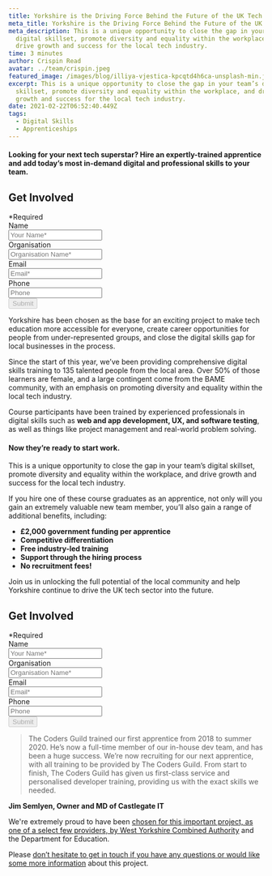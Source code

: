 ```yaml
---
title: Yorkshire is the Driving Force Behind the Future of the UK Tech Industry
meta_title: Yorkshire is the Driving Force Behind the Future of the UK Tech Industry
meta_description: This is a unique opportunity to close the gap in your team’s
  digital skillset, promote diversity and equality within the workplace, and
  drive growth and success for the local tech industry.
time: 3 minutes
author: Crispin Read
avatar: ../team/crispin.jpeg
featured_image: /images/blog/illiya-vjestica-kpcqtd4h6ca-unsplash-min.jpg
excerpt: This is a unique opportunity to close the gap in your team’s digital
  skillset, promote diversity and equality within the workplace, and drive
  growth and success for the local tech industry.
date: 2021-02-22T06:52:40.449Z
tags:
  - Digital Skills
  - Apprenticeships
---
```

#### Looking for your next tech superstar? Hire an expertly-trained apprentice and add today’s most in-demand digital and professional skills to your team.

<div class="overflow-hidden md:max-w-xs md:mx-auto">
  <div>
    <h2 class="leading-3xl text-2xl">Get Involved</h2>
  </div>
  <form  method="POST" action="https://formspree.io/f/mzbkjqly" id="contact-form" class="relative">
    <div class="required-pop-up absolute text-red-100 w-full text-xs leading-xs text-right mb-2 hidden">*Required</div>
    <div>
      <div class="mb-4">
        <label for="full_name" class="sr-only">Name</label>
        <div class="relative">
          <input id="name" name="name" type="text" class="form-input-field rounded block w-full py-2 px-3 border-1 placeholder-black required" placeholder="Your Name*" maxlength="50" required/>
        </div>
      </div>
      <div class="mb-4">
        <label for="org"  class="sr-only">Organisation</label>
        <div class="relative">
          <input id="org" name="org" type="text" class="form-input-field rounded block w-full py-2 px-3 border-1 placeholder-black required" placeholder="Organisation Name*" maxlength="80" />
        </div>
      </div>
      <div class="mb-4">
        <label for="email" class="sr-only">Email</label>
        <div class="relative">
          <input name="_replyto" id="email" type="email" class="form-input-field rounded block w-full py-2 px-3 border-1 placeholder-black required" placeholder="Email*" maxlength="50" data-regex="\S+@\S+\.\S+" data-valid="false" required />
          <span class="form-error text-xs leading-xs text-red-100" data-message="Please check if provided email is correct" aria-hidden="true" role="alert"></span>
        </div>
      </div>
      <div class="mb-4">
        <label for="phone" class="sr-only">Phone</label>
        <div class="relative">
          <input id="phone" class="form-input-field rounded block w-full py-2 px-3 border-1 placeholder-black" maxlength="14" placeholder="Phone" />
        </div>
      </div>
    <div>
      <button type="submit" id="submit" class="contact-btn rounded font-heading font-bold w-full block py-2 px-6 border border-transparent text-white bg-blue-200 hover:bg-blue-100 focus:bg-blue-100 active:bg-blue-100 transition duration-150 ease-in-out" disabled>
        Submit
      </button>
    </div>
  </form>
</div>

Yorkshire has been chosen as the base for an exciting project to make tech education more accessible for everyone, create career opportunities for people from under-represented groups, and close the digital skills gap for local businesses in the process.

Since the start of this year, we’ve been providing comprehensive digital skills training to 135 talented people from the local area. Over 50% of those learners are female, and a large contingent come from the BAME community, with an emphasis on promoting diversity and equality within the local tech industry. 

Course participants have been trained by experienced professionals in digital skills such as **web and app development, UX, and software testing**, as well as things like project management and real-world problem solving. 

#### Now they’re ready to start work.

This is a unique opportunity to close the gap in your team’s digital skillset, promote diversity and equality within the workplace, and drive growth and success for the local tech industry. 

If you hire one of these course graduates as an apprentice, not only will you gain an extremely valuable new team member, you’ll also gain a range of additional benefits, including: 

* **£2,000 government funding per apprentice** 
* **Competitive differentiation** 
* **Free industry-led training**
* **Support through the hiring process**
* **No recruitment fees!**

Join us in unlocking the full potential of the local community and help Yorkshire continue to drive the UK tech sector into the future. 

<div class="overflow-hidden md:max-w-xs md:mx-auto">
  <div>
    <h2 class="leading-3xl text-2xl">Get Involved</h2>
  </div>
  <form  method="POST" action="https://formspree.io/f/mzbkjqly" id="contact-form" class="relative">
    <div class="required-pop-up absolute text-red-100 w-full text-xs leading-xs text-right mb-2 hidden">*Required</div>
    <div>
      <div class="mb-4">
        <label for="full_name" class="sr-only">Name</label>
        <div class="relative">
          <input id="name" name="name" type="text" class="form-input-field rounded block w-full py-2 px-3 border-1 placeholder-black required" placeholder="Your Name*" maxlength="50" required/>
        </div>
      </div>
      <div class="mb-4">
        <label for="org"  class="sr-only">Organisation</label>
        <div class="relative">
          <input id="org" name="org" type="text" class="form-input-field rounded block w-full py-2 px-3 border-1 placeholder-black required" placeholder="Organisation Name*" maxlength="80" />
        </div>
      </div>
      <div class="mb-4">
        <label for="email" class="sr-only">Email</label>
        <div class="relative">
          <input name="_replyto" id="email" type="email" class="form-input-field rounded block w-full py-2 px-3 border-1 placeholder-black required" placeholder="Email*" maxlength="50" data-regex="\S+@\S+\.\S+" data-valid="false" required />
          <span class="form-error text-xs leading-xs text-red-100" data-message="Please check if provided email is correct" aria-hidden="true" role="alert"></span>
        </div>
      </div>
      <div class="mb-4">
        <label for="phone" class="sr-only">Phone</label>
        <div class="relative">
          <input id="phone" class="form-input-field rounded block w-full py-2 px-3 border-1 placeholder-black" maxlength="14" placeholder="Phone" />
        </div>
      </div>
    <div>
      <button type="submit" id="submit" class="contact-btn rounded font-heading font-bold w-full block py-2 px-6 border border-transparent text-white bg-blue-200 hover:bg-blue-100 focus:bg-blue-100 active:bg-blue-100 transition duration-150 ease-in-out" disabled>
        Submit
      </button>
    </div>
  </form>
</div>



> The Coders Guild trained our first apprentice from 2018 to summer 2020. He’s now a full-time member of our in-house dev team, and has been a huge success. We’re now recruiting for our next apprentice, with all training to be provided by The Coders Guild. From start to finish, The Coders Guild has given us first-class service and personalised developer training, providing us with the exact skills we needed.

 **Jim Semlyen, Owner and MD of Castlegate IT**

We're extremely proud to have been [chosen for this important project, as one of a select few providers, by West Yorkshire Combined Authority](https://thecodersguild.org.uk/blog/join-us-in-shaping-the-next-generation-of-tech-talent-in-west-yorkshire/) and the Department for Education.

Please [don’t hesitate to get in touch if you have any questions or would like some more information](https://thecodersguild.org.uk/contact-us/) about this project.